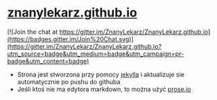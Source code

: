 [znanylekarz.github.io](http://znanylekarz.github.io)
=====================

[![Join the chat at https://gitter.im/ZnanyLekarz/ZnanyLekarz.github.io](https://badges.gitter.im/Join%20Chat.svg)](https://gitter.im/ZnanyLekarz/ZnanyLekarz.github.io?utm_source=badge&utm_medium=badge&utm_campaign=pr-badge&utm_content=badge)

 * Strona jest stworzona przy pomocy [jekylla](http://jekyllrb.com/) i aktualizuje sie automatycznie po pushu do githuba
 * Jeśli ktoś nie ma edytora markdown, to można użyć [prose.io](http://prose.io)
